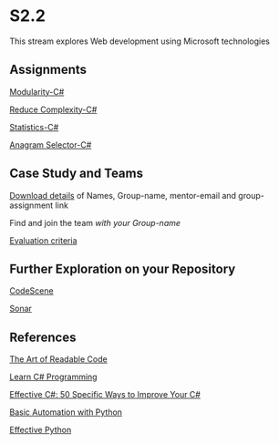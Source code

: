 # S2.2

This stream explores Web development using Microsoft technologies

## Assignments

[Modularity-C#](https://classroom.github.com/a/cli4drRf)

[Reduce Complexity-C#](https://classroom.github.com/a/vvEyX_15)

[Statistics-C#](https://classroom.github.com/a/9whQD2Fp)

[Anagram Selector-C#](https://classroom.github.com/a/9TJDIBdy)

## Case Study and Teams

[Download details](case-teams/case2-S22-groups.pdf)
of Names, Group-name, mentor-email and group-assignment link

Find and join the team *with your Group-name*

[Evaluation criteria](case2-eval.md)

## Further Exploration on your Repository

[CodeScene](https://codescene.io/)

[Sonar](https://sonarcloud.io/)

## References

[The Art of Readable Code](https://learning.oreilly.com/library/view/the-art-of/9781449318482/)

[Learn C# Programming](https://learning.oreilly.com/library/view/learn-c-programming/9781789805864/)

[Effective C#: 50 Specific Ways to Improve Your C#](https://learning.oreilly.com/library/view/effective-c-50/9780134579290/)

[Basic Automation with Python](https://automatetheboringstuff.com/)

[Effective Python](https://learning.oreilly.com/library/view/effective-python-90/9780134854717/)
